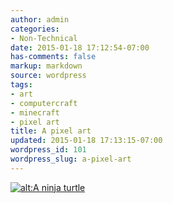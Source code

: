 ```yaml
---
author: admin
categories:
- Non-Technical
date: 2015-01-18 17:12:54-07:00
has-comments: false
markup: markdown
source: wordpress
tags:
- art
- computercraft
- minecraft
- pixel art
title: A pixel art
updated: 2015-01-18 17:13:15-07:00
wordpress_id: 101
wordpress_slug: a-pixel-art
---
```

[![alt:A ninja turtle](../wp-content/uploads/2015/01/Screen-Shot-2015-01-13-at-11.12.20-AM.png)](../wp-content/uploads/2015/01/Screen-Shot-2015-01-13-at-11.12.20-AM.png)
